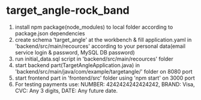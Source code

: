 # target_angle-rock_band
1. install npm package(node_modules) to local folder according to package.json dependencies
2. create schema 'target_angle' at the workbench & fill application.yaml in 'backend/src/main/recources' according to your personal data(email service login & password, MySQL DB password)
3. run initial_data.sql script in 'backend/src/main/recources' folder
4. start backend part(TargetAngleApplication.java) in 'backend/src/main/java/com/example/targetangle/' folder on 8080 port
5. start frontend part in 'frontend/src' folder using 'npm start' on 3000 port
6. For testing payments use: NUMBER: 4242424242424242,
                            BRAND: Visa,
                            CVC: Any 3 digits,
                            DATE: Any future date.
